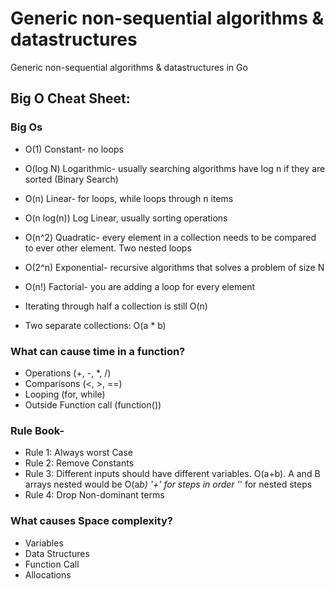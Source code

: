 # Generic non-sequential algorithms & datastructures
Generic non-sequential algorithms & datastructures in Go

## Big O Cheat Sheet:

### Big Os
* O(1) Constant- no loops
* O(log N) Logarithmic- usually searching algorithms have log n if they are sorted (Binary Search)
* O(n) Linear- for loops, while loops through n items
* O(n log(n)) Log Linear, usually sorting operations
* O(n^2) Quadratic- every element in a collection needs to be compared to ever other element. Two nested loops
* O(2^n) Exponential- recursive algorithms that solves a problem of size N
* O(n!) Factorial- you are adding a loop for every element

* Iterating through half a collection is still O(n)
* Two separate collections: O(a * b)

### What can cause time in a function?
* Operations (+, -, *, /)
* Comparisons (<, >, ==)
* Looping (for, while)
* Outside Function call (function())

### Rule Book-
* Rule 1: Always worst Case
* Rule 2: Remove Constants
* Rule 3: Different inputs should have different variables. O(a+b). A and B arrays nested would be O(a*b)
          '+' for steps in order
          '*' for nested steps
* Rule 4: Drop Non-dominant terms

### What causes Space complexity?
* Variables
* Data Structures
* Function Call
* Allocations
